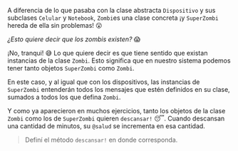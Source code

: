 A diferencia de lo que pasaba con la clase abstracta `Dispositivo` y sus subclases `Celular` y `Notebook`, `Zombi`es una clase concreta  ¡y `SuperZombi` hereda de ella sin problemas! :open_mouth:

_¿Esto quiere decir que los zombis existen?_ :scream:

¡No, tranqui! :sweat_smile: Lo que quiere decir es que tiene sentido que existan instancias de la clase `Zombi`. Esto significa que en nuestro sistema podemos tener tanto objetos `SuperZombi` como `Zombi`.

En este caso, y al igual que con los dispositivos, las instancias de `SuperZombi` entenderán todos los mensajes que estén definidos en su clase, sumados a todos los que defina `Zombi`.

Y como ya aparecieron en muchos ejercicios, tanto los objetos de la clase `Zombi` como los de `SuperZombi` quieren `descansar!` :sleeping:. Cuando descansan una cantidad de minutos, su `@salud` se incrementa en esa cantidad. 

> Definí el método `descansar!` en donde corresponda.